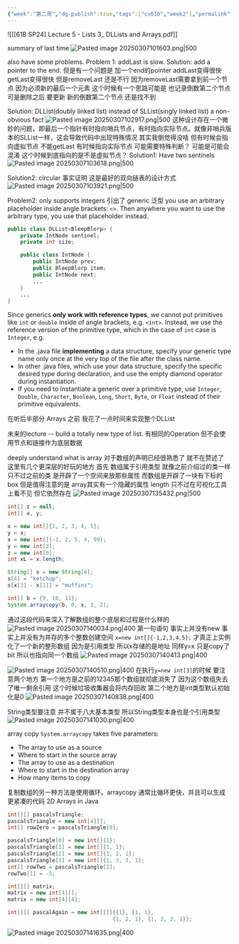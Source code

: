 ```yaml
---
{"week":"第二周","dg-publish":true,"tags":["cs61b","week2"],"permalink":"/CS 61B/Lecture 05 List III DLList and Arrays/","dgPassFrontmatter":true,"noteIcon":"","created":"2025-08-15T09:39:18.301+08:00","updated":"2025-04-19T09:50:26.575+08:00"}
---
```



![[[61B SP24] Lecture 5 - Lists 3_ DLLists and Arrays.pdf]]

summary of last time
![Pasted image 20250307101603.png|500](/img/user/accessory/Pasted%20image%2020250307101603.png)

also have some problems.
Problem 1:  addLast is slow.
Solution: add a pointer to the end.
但是有一个问题是 加一个end的pointer   addLast变得很快  getLast变得很快
但是removeLast 还是不行
因为removeLast需要拿到前一个节点  因为必须新的最后一个元素
这个时候有一个思路可能是 也记录倒数第二个节点  可是删除之后 要更新 新的倒数第二个节点  还是找不到

Solution: DLList(doubly linked list) instead of SLList(singly linked list)
a non-obvious fact
![Pasted image 20250307102917.png|500](/img/user/accessory/Pasted%20image%2020250307102917.png)
这种设计存在一个微妙的问题，即最后一个指针有时指向哨兵节点，有时指向实际节点。就像非哨兵版本的SLList一样，这会导致代码中出现特殊情况
其实我倒觉得没啥  但有时候会指向虚拟节点  不能getLast  有时候指向实际节点 可能需要特殊判断？
可能是可能会混淆 这个时候到底指向的是不是虚拟节点？
Solution1: Have two sentinels
![Pasted image 20250307103618.png|500](/img/user/accessory/Pasted%20image%2020250307103618.png)

Solution2: circular
事实证明 这是最好的双向链表的设计方式
![Pasted image 20250307103921.png|500](/img/user/accessory/Pasted%20image%2020250307103921.png)

Problem2: only supports integers
引出了 generic  泛型
you use an arbitrary placeholder inside angle brackets: `<>`. Then anywhere you want to use the arbitrary type, you use that placeholder instead.
```java
public class DLList<BleepBlorp> {
    private IntNode sentinel;
    private int size;

    public class IntNode {
        public IntNode prev;
        public BleepBlorp item;
        public IntNode next;
        ...
    }
    ...
}
```
Since generics **only work with reference types**, we cannot put primitives like `int` or `double` inside of angle brackets, e.g. `<int>`. Instead, we use the reference version of the primitive type, which in the case of `int` case is `Integer`, e.g.
-   In the .java file **implementing** a data structure, specify your generic type name only once at the very top of the file after the class name.
- In other .java files, which use your data structure, specify the specific desired type during declaration, and use the empty diamond operator during instantiation.
- If you need to instantiate a generic over a primitive type, use `Integer`, `Double`, `Character`, `Boolean`, `Long`, `Short`, `Byte`, or `Float` instead of their primitive equivalents.

在听后半部分 Arrays 之前 我花了一点时间来实现整个DLList

未来的lecture --  build a totally new type of list. 
有相同的Operation  但不会使用节点和链接作为底层数据

deeply understand what is array
对于数组的声明已经很熟悉了 就不在赘述了
这里有几个更深层的好玩的地方
首先 数组属于引用类型  就像之前介绍过的类一样 只不过之前的类 是开辟了一个空间来放那些属性  而数组是开辟了一块有下标的box
但是值得注意的是 array其实有一个隐藏的属性  length   只不过在可视化工具上看不见  但它依然存在
![Pasted image 20250307135432.png|500](/img/user/accessory/Pasted%20image%2020250307135432.png)

```java
int[] z = null;
int[] x, y;

x = new int[]{1, 2, 3, 4, 5};
y = x;
x = new int[]{-1, 2, 5, 4, 99};
y = new int[3];
z = new int[0];
int xL = x.length;

String[] s = new String[6];
s[4] = "ketchup";
s[x[3] - x[1]] = "muffins";

int[] b = {9, 10, 11};
System.arraycopy(b, 0, x, 3, 2);
```
通过这段代码来深入了解数组的整个底层和过程是什么样的
![Pasted image 20250307140034.png|400](/img/user/accessory/Pasted%20image%2020250307140034.png)
第一句语句 事实上并没有new  事实上并没有为并存的多个整数创建空间
`x=new int[]{-1,2,3,4,5};` 才真正上实例化了一个新的整形数组
因为是引用类型 所以x存储的是地址
同样y=x 只是copy了bit  所以也指向同一个数组
![Pasted image 20250307140413.png|400](/img/user/accessory/Pasted%20image%2020250307140413.png)

![Pasted image 20250307140510.png|400](/img/user/accessory/Pasted%20image%2020250307140510.png)
在执行`y=new int[3]`的时候 要注意两个地方
第一个地方是之前的12345那个数组就彻底消失了  因为这个数组失去了唯一剩余引用 这个时候垃圾收集器会将内存回收
第二个地方是int类型默认初始化是0
![Pasted image 20250307140838.png|400](/img/user/accessory/Pasted%20image%2020250307140838.png)

String类型要注意 并不属于八大基本类型  所以String类型本身也是个引用类型
![Pasted image 20250307141030.png|400](/img/user/accessory/Pasted%20image%2020250307141030.png)

array copy
`System.arraycopy` takes five parameters:
- The array to use as a source
- Where to start in the source array
- The array to use as a destination
- Where to start in the destination array
- How many items to copy

复制数组的另一种方法是使用循环。arraycopy 通常比循环更快，并且可以生成更紧凑的代码
2D Arrays in Java
```java
int[][] pascalsTriangle;
pascalsTriangle = new int[4][];
int[] rowZero = pascalsTriangle[0];

pascalsTriangle[0] = new int[]{1};
pascalsTriangle[1] = new int[]{1, 1};
pascalsTriangle[2] = new int[]{1, 2, 1};
pascalsTriangle[3] = new int[]{1, 3, 3, 1};
int[] rowTwo = pascalsTriangle[2];
rowTwo[1] = -5;

int[][] matrix;
matrix = new int[4][];
matrix = new int[4][4];

int[][] pascalAgain = new int[][]{{1}, {1, 1},
                                 {1, 2, 1}, {1, 3, 3, 1}};
```

![Pasted image 20250307141635.png|400](/img/user/accessory/Pasted%20image%2020250307141635.png)

